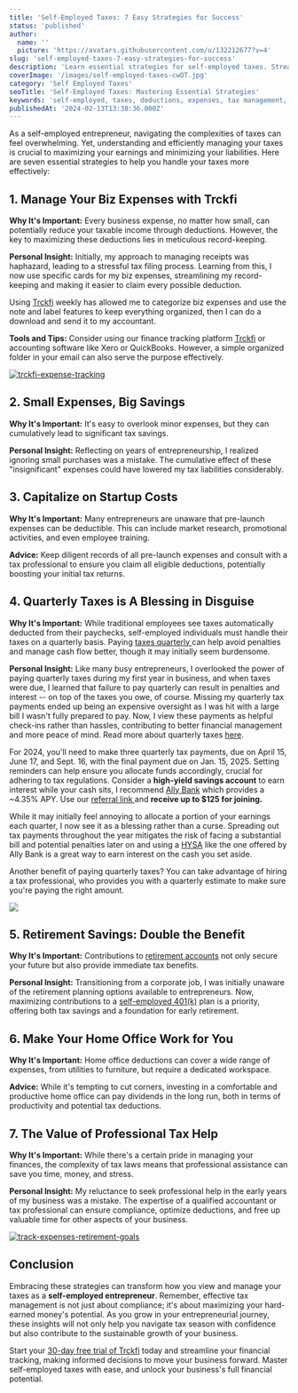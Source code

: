 ```yaml
---
title: 'Self-Employed Taxes: 7 Easy Strategies for Success'
status: 'published'
author:
  name: ''
  picture: 'https://avatars.githubusercontent.com/u/132212677?v=4'
slug: 'self-employed-taxes-7-easy-strategies-for-success'
description: 'Learn essential strategies for self-employed taxes. Streamline expenses, maximize deductions, and plan for the future. Self-employed, taxes, deductions, expenses.'
coverImage: '/images/self-employed-taxes-cwOT.jpg'
category: 'Self Employed Taxes'
seoTitle: 'Self-Employed Taxes: Mastering Essential Strategies'
keywords: 'self-employed, taxes, deductions, expenses, tax management, small business taxes, self-employed deductions, tax planning, tax savings, retirement savings, self employed taxes, self employed taxes for dummies'
publishedAt: '2024-02-13T13:38:36.000Z'
---
```


As a self-employed entrepreneur, navigating the complexities of taxes can feel overwhelming. Yet, understanding and efficiently managing your taxes is crucial to maximizing your earnings and minimizing your liabilities. Here are seven essential strategies to help you handle your taxes more effectively:

## 1\. Manage Your Biz Expenses with Trckfi

**Why It's Important:** Every business expense, no matter how small, can potentially reduce your taxable income through deductions. However, the key to maximizing these deductions lies in meticulous record-keeping.

**Personal Insight:** Initially, my approach to managing receipts was haphazard, leading to a stressful tax filing process. Learning from this, I now use specific cards for my biz expenses, streamlining my record-keeping and making it easier to claim every possible deduction.

Using [Trckfi](/) weekly has allowed me to categorize biz expenses and use the note and label features to keep everything organized, then I can do a download and send it to my accountant.

**Tools and Tips:** Consider using our finance tracking platform [Trckfi](/pricing) or accounting software like Xero or QuickBooks. However, a simple organized folder in your email can also serve the purpose effectively.

[![trckfi-expense-tracking](/images/hero-mockup-new--1--YwMD.png)](/features/transactions)

## 2\. Small Expenses, Big Savings

**Why It's Important:** It's easy to overlook minor expenses, but they can cumulatively lead to significant tax savings.

**Personal Insight:** Reflecting on years of entrepreneurship, I realized ignoring small purchases was a mistake. The cumulative effect of these "insignificant" expenses could have lowered my tax liabilities considerably.

## **3\. Capitalize on Startup Costs**

**Why It's Important:** Many entrepreneurs are unaware that pre-launch expenses can be deductible. This can include market research, promotional activities, and even employee training.

**Advice:** Keep diligent records of all pre-launch expenses and consult with a tax professional to ensure you claim all eligible deductions, potentially boosting your initial tax returns.

## **4\. Quarterly Taxes is A Blessing in Disguise**

**Why It's Important:** While traditional employees see taxes automatically deducted from their paychecks, self-employed individuals must handle their taxes on a quarterly basis. Paying [taxes quarterly ](https://www.irs.gov/businesses/small-businesses-self-employed/estimated-taxes)can help avoid penalties and manage cash flow better, though it may initially seem burdensome.

**Personal Insight:** Like many busy entrepreneurs, I overlooked the power of paying quarterly taxes during my first year in business, and when taxes were due, I learned that failure to pay quarterly can result in penalties and interest -- on top of the taxes you owe, of course. Missing my quarterly tax payments ended up being an expensive oversight as I was hit with a large bill I wasn't fully prepared to pay. Now, I view these payments as helpful check-ins rather than hassles, contributing to better financial management and more peace of mind. Read more about quarterly taxes [here](https://turbotax.intuit.com/tax-tips/self-employment-taxes/a-guide-to-paying-quarterly-taxes/L6p8C53xQ).

For 2024, you'll need to make three quarterly tax payments, due on April 15, June 17, and Sept. 16, with the final payment due on Jan. 15, 2025. Setting reminders can help ensure you allocate funds accordingly, crucial for adhering to tax regulations. Consider a **high-yield savings account** to earn interest while your cash sits, I recommend [Ally Bank](ally.com/referral?code=4H3G4S7N9D) which provides a \~4.35% APY. Use our [referral link ](https://www.ally.com/referral?code=4H3G4S7N9D)and **receive up to $125 for joining.**

While it may initially feel annoying to allocate a portion of your earnings each quarter, I now see it as a blessing rather than a curse. Spreading out tax payments throughout the year mitigates the risk of facing a substantial bill and potential penalties later on and using a [HYSA](https://www.ally.com/referral?code=4H3G4S7N9D) like the one offered by Ally Bank is a great way to earn interest on the cash you set aside.

Another benefit of paying quarterly taxes? You can take advantage of hiring a tax professional, who provides you with a quarterly estimate to make sure you're paying the right amount.

![](/images/early-retirement-cover-AwNT.png)

## **5\. Retirement Savings: Double the Benefit**

**Why It's Important:** Contributions to [retirement accounts](/blog/types-of-ira-investing) not only secure your future but also provide immediate tax benefits.

**Personal Insight:** Transitioning from a corporate job, I was initially unaware of the retirement planning options available to entrepreneurs. Now, maximizing contributions to a [self-employed 401(k)](https://www.investopedia.com/ask/answers/100314/do-i-need-employer-set-401k-plan.asp) plan is a priority, offering both tax savings and a foundation for early retirement.

## **6\. Make Your Home Office Work for You**

**Why It's Important:** Home office deductions can cover a wide range of expenses, from utilities to furniture, but require a dedicated workspace.

**Advice:** While it's tempting to cut corners, investing in a comfortable and productive home office can pay dividends in the long run, both in terms of productivity and potential tax deductions.

## **7\. The Value of Professional Tax Help**

**Why It's Important:** While there's a certain pride in managing your finances, the complexity of tax laws means that professional assistance can save you time, money, and stress.

**Personal Insight:** My reluctance to seek professional help in the early years of my business was a mistake. The expertise of a qualified accountant or tax professional can ensure compliance, optimize deductions, and free up valuable time for other aspects of your business.

[![track-expenses-retirement-goals](/images/home--8--g4Mj.png)](/features/net-worth)

## Conclusion 

Embracing these strategies can transform how you view and manage your taxes as a **self-employed entrepreneur**. Remember, effective tax management is not just about compliance; it's about maximizing your hard-earned money's potential. As you grow in your entrepreneurial journey, these insights will not only help you navigate tax season with confidence but also contribute to the sustainable growth of your business.

Start your [30-day free trial of Trckfi](/pricing) today and streamline your financial tracking, making informed decisions to move your business forward. Master self-employed taxes with ease, and unlock your business's full financial potential.

